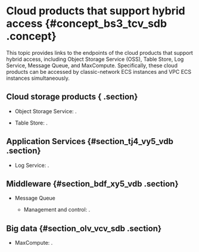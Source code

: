 # Cloud products that support hybrid access {#concept_bs3_tcv_sdb .concept}

This topic provides links to the endpoints of the cloud products that support hybrid access, including Object Storage Service \(OSS\), Table Store, Log Service, Message Queue, and MaxCompute. Specifically, these cloud products can be accessed by classic-network ECS instances and VPC ECS instances simultaneously.

## Cloud storage products { .section}

-   Object Storage Service: .

-   Table Store: .


## Application Services {#section_tj4_vy5_vdb .section}

-   Log Service: .

## Middleware {#section_bdf_xy5_vdb .section}

-   Message Queue

    -   Management and control: .


## Big data {#section_olv_vcv_sdb .section}

-   MaxCompute: .


